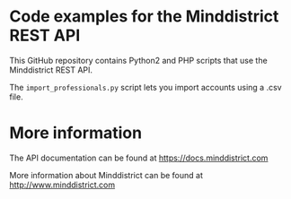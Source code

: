 # Code examples for the Minddistrict REST API

This GitHub repository contains Python2 and PHP scripts that use the
Minddistrict REST API.

The `import_professionals.py` script lets you import accounts using a .csv
file.

# More information

The API documentation can be found at https://docs.minddistrict.com

More information about Minddistrict can be found at
http://www.minddistrict.com
